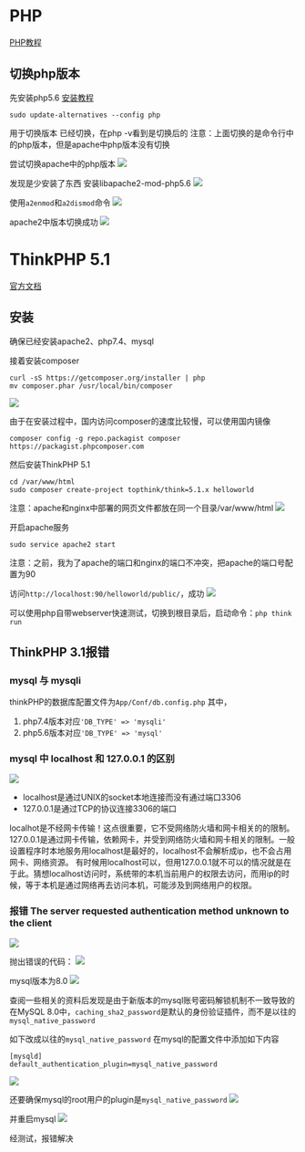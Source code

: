 # PHP

[PHP教程](https://www.runoob.com/php/php-tutorial.html)

## 切换php版本

先安装php5.6
[安装教程](https://blog.csdn.net/acnwcl/article/details/123958930)

```shell
sudo update-alternatives --config php
 ```
用于切换版本
已经切换，在php -v看到是切换后的
注意：上面切换的是命令行中的php版本，但是apache中php版本没有切换

尝试切换apache中的php版本
![](resources/2023-02-13-16-25-52.png)

发现是少安装了东西
安装libapache2-mod-php5.6
![](resources/2023-02-13-16-35-56.png)

使用```a2enmod```和```a2dismod```命令
![](resources/2023-02-13-16-39-21.png)

apache2中版本切换成功
![](resources/2023-02-13-16-38-40.png)

# ThinkPHP 5.1

[官方文档](https://www.kancloud.cn/manual/thinkphp5_1/353946)

## 安装

确保已经安装apache2、php7.4、mysql

接着安装composer
```shell
curl -sS https://getcomposer.org/installer | php
mv composer.phar /usr/local/bin/composer
 ```
![](resources/2023-02-05-15-50-45.png)

由于在安装过程中，国内访问composer的速度比较慢，可以使用国内镜像
```shell
composer config -g repo.packagist composer https://packagist.phpcomposer.com
 ```

然后安装ThinkPHP 5.1
```shell
cd /var/www/html
sudo composer create-project topthink/think=5.1.x helloworld
 ```
注意：apache和nginx中部署的网页文件都放在同一个目录/var/www/html
![](resources/2023-02-05-17-58-57.png)

开启apache服务
```shell
sudo service apache2 start
```
注意：之前，我为了apache的端口和nginx的端口不冲突，把apache的端口号配置为90

访问```http://localhost:90/helloworld/public/```，成功
![](resources/2023-02-05-18-02-02.png)

可以使用php自带webserver快速测试，切换到根目录后，启动命令：```php think run```

## ThinkPHP 3.1报错

### mysql 与 mysqli

thinkPHP的数据库配置文件为```App/Conf/db.config.php```
其中，
1. php7.4版本对应```'DB_TYPE' => 'mysqli'```
2. php5.6版本对应```'DB_TYPE' => 'mysql'```

### mysql 中 localhost 和 127.0.0.1 的区别

![](resources/2023-02-13-20-32-33.png)
- localhost是通过UNIX的socket本地连接而没有通过端口3306
- 127.0.0.1是通过TCP的协议连接3306的端口

 localhot是不经网卡传输！这点很重要，它不受网络防火墙和网卡相关的的限制。 127.0.0.1是通过网卡传输，依赖网卡，并受到网络防火墙和网卡相关的限制。一般设置程序时本地服务用localhost是最好的，localhost不会解析成ip，也不会占用网卡、网络资源。 有时候用localhost可以，但用127.0.0.1就不可以的情况就是在于此。猜想localhost访问时，系统带的本机当前用户的权限去访问，而用ip的时候，等于本机是通过网络再去访问本机，可能涉及到网络用户的权限。   

### 报错 The server requested authentication method unknown to the client

![](resources/2023-02-13-21-05-25.png)

抛出错误的代码：
![](resources/2023-02-13-21-07-49.png)

mysql版本为8.0
![](resources/2023-02-13-21-08-27.png)

查阅一些相关的资料后发现是由于新版本的mysql账号密码解锁机制不一致导致的
在MySQL 8.0中，```caching_sha2_password```是默认的身份验证插件，而不是以往的```mysql_native_password```

如下改成以往的```mysql_native_password```
在mysql的配置文件中添加如下内容
```
[mysqld]
default_authentication_plugin=mysql_native_password
```
![](resources/2023-02-13-21-14-42.png)

还要确保mysql的root用户的plugin是```mysql_native_password```
![](resources/2023-02-13-21-18-38.png)

并重启mysql
![](resources/2023-02-13-21-16-46.png)

经测试，报错解决
